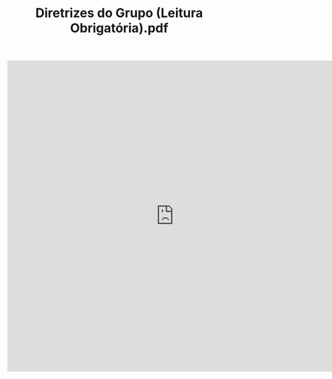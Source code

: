 ﻿---
layout: default
title: "Diretrizes do Grupo (Leitura Obrigatória).pdf"
tags: cdpyufal
filetype: pdf
---

<center><iframe src="https://docs.google.com/gview?url=https://raw.githubusercontent.com/cdpyufal/cdpyufal.github.io/master/assets/pdf/Identidade - Coding Dojo.pdf&embedded=true" style="width:750px; height:700px;" frameborder="0"></iframe></center>
